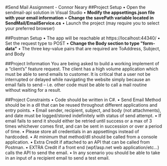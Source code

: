 #Send Mail Assignment - Connor Neary
##Project Setup
• Open the sendmail-api solution in Visual Studio
• **Modify the appsettings.json file with your email information**
• **Change the savePath variable located in SendMail/EmailService.cs**
• Launch the project (may require you to select your preferred browser)

##Postman Setup
• The app will be reachable at https://localhost:44340/
• Set the request type to POST
• **Change the Body section to type "form-data"**
• The three key-value pairs that are required are ToAddress, Subject, and Body

##Project Information
You are being asked to build a working implement of a “client’s” feature request.
The client has a high volume application which must be able to send emails to customer.
It is critical that a user not be interrupted or delayed while navigating the website simply because an email fails to
send – i.e. other code must be able to call a mail routine without waiting for a result.

##Project Constraints
• Code should be written in C#.
• Send Email Method should be in a dll that can be reused throughout different applications and entry
points.
• Email sender, recipient, subject, and body (not attachments), and date must be logged/stored indefinitely
with status of send attempt.
• If email fails to send it should either be retried until success or a max of 3 times whichever comes first,
and can be sent in succession or over a period of time.
• Please store all credentials in an appsettings instead of hardcoded.
• At minimum that method/dll should be called from a console application.
• Extra Credit if attached to an API that can be called from Postman.
• EXTRA Credit if a front end (wpf/asp.net web application/etc...) calls the API to send the email.
• In any scenario you should be able to take in an input of a recipient email to send a test email.

